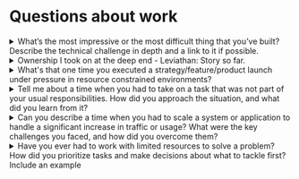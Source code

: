 # Questions about work

<details>
  <summary>What’s the most impressive or the most difficult thing that you’ve built? Describe the technical challenge in depth and a link to it if possible.</summary>
  
  # Creating a hardware-in-the-loop (HiL) pipeline to test software on actual hardware. 

IoT systems need to be extremely reliable. Environmental, hardware, software, networks, and even humans are all causes of failures to account for. BalenaOS supports 100+ device types, that’s 100+ distinct balenaOS releases that we support. Each version needs to be secure, fault-tolerant, compatible, and be capable of self-healing in cases of incidents.

Our HiL pipeline tests each version of balenaOS directly on a device under test (DUT) that is connected to our test jig called autokit. The device is booted and an operating system is flashed, provisioned, tested, validated, upgraded, and then corrupted in a few different ways to check recovery. Our system completely automates balenaOS release from pull request to production. Every week we test 2000+ balenaOS releases, saving our team over 160 hours of work combined.

Broad Technical challenges that show my learning journey:
    1. Creating Hardware: Designing a test jig called autokit [1], a completely off-the-shelf, open-source HIL testing device that can power on, flash, and execute commands on an embedded device. Never worked with hardware. 
    2. First time writing device firmware [2]: Writing code to interact with many of Autokit’s components.
    3. Building a test system involving, a test framework to write tests, queue management, and discovery of available workers to run the tests no matter their location [3]

The documented experience of facing major uncertainity, technical challenges and our team's 4-year journey as we went through supply chain issues, COVID, silicon chip shortage every day: [https://blog.balena.io/from-pr-to-release-os-testing-at-balena/](https://blog.balena.io/from-pr-to-release-os-testing-at-balena/) and [https://blog.balena.io/balenaos-testing-goes-virtual/](https://blog.balena.io/balenaos-testing-goes-virtual/) 

I have also been sharing my work in talks and workshops at open-source conferences all over the world: [https://docs.mixster.dev/Talks](https://docs.mixster.dev/Talks)
 
[1]: https://github.com/balena-io-hardware/autokit-info-doc  
[2]: https://github.com/balena-io-hardware/autokit-interface-sw 
[3]: https://github.com/balena-os/leviathan/ 
 
</details>

<details>
  <summary>Ownership I took on at the deep end - Leviathan: Story so far.</summary>
  
  # The time when we almost scrapped Leviathan.
  
  Hardware-in-loop testing (HiLT) is a challenging concept. It’s a system able to test software on real hardware to provide back feedback.
  
  Balena was my first job. In my 3rd month in the company, we received a silent deadline by the CEO to give up the concept or start fresh. A truly desperate time turned worse with the senior developer leaving the project to only two people in the team. Leviathan project overall was in a bad shape. Confused product decisions, unreasonable requirements, undocumented code and lots of technical debt was where I spent a lot of time in the first 6 months.
  
  I took ownership and worked on all aspects of the product: software, hardware, strategy, planning, support, CI/CD, reliability, writing tests, and even documentation. I learned on the job, iterated quickly, exchanging context with multiple teams and dealt with ever changing requirements. The uncertainty of whether the product or my role would survive got worse with peak covid, chip shortage and reliability concerns in every part of our project
  
  Still we kept on going. As a product owner, I ran experiments, talked to the customers, consulted with ex-employees, and researched the demands of the market. I documented all of it, crafted a new spec for leviathan MVP, and we convinced the management to spend resources into creating an off-the- shelf test jig called Autokit, deprecating the old testbot hardware that was all proprietary and very expensive to build.
  
  10 months later, we released support for our first device type, Raspberry Pi 3. The team could now run automated tests for Raspberry Pi3 on real devices for each PR. In a few short months, we added support for the entire Raspberry Pi family. Freeing our OS team from weeks worth of manual testing and saving tens of thousands of dollars.
  
  4 years total, Leviathan has been a journey. Still doing its job, still having debt but finally now being put to rest. Being replaced by a better system the team is working on. The first step of which we are taking from moving everything from Jenkins to GitHub Actions atm. Here’s where we are atm:
    ⁃ My colleague and I grew the team to 6 people. Caught over 10+ production bugs and enabled the team to focus on building important features.
    ⁃ We launched Autokit internally to customers and partners, who actively using it to test their software changes on new BalenaOS revisions. Public launch this quarter.
    ⁃ We support over 50+ devices enabling Balena to grow further towards its 10x device support goal.
    ⁃ I am constantly documenting, sharing and speaking about HiTL pipelines. Additionally, starting a OpenHiL community on my own to spread awareness on the topic so people won’t reinvent the wheel atleast and get help from the uncertainty we never got: https://openhil.github.io
  
  Blogs & GitHub
  - https://blog.balena.io/maximizing-resources-in-the-chip-shortage-how- balenaos-testing-went-virtual/
  - https://blog.balena.io/from-pr-to-release-os-testing-at-balena/
  - https://github.com/balena-os/leviathan
</details>

<details>
  <summary>What's that one time you executed a strategy/feature/product launch under pressure in resource constrained environments?</summary>
  
  ## Navigating Hardware Scarcity: Virtualizing balenaOS Testing Under Pressure

**Situation**  
During the 2020 global semiconductor shortage, our hardware testing pipeline at balena faced collapse. With 40% of our critical test devices unavailable and release deadlines looming, I led the charge to virtualize balenaOS testing to avoid delaying updates for thousands of IoT fleets.  

**Task**  
My goal was to replicate hardware-accurate testing for 80+ device types within three weeks using zero physical hardware, ensuring no regression in OS quality or release timelines.  

**Action**  
I spearheaded a three-engineer team to build a QEMU-based virtualization framework. Key steps:  
1. **Custom Boot Emulation**: Developed scripts to mimic unique bootloaders across ARM/x86 devices, ensuring balenaOS initialization behaved identically to physical hardware.  
2. **CI/CD Overhaul**: Rebuilt Jenkins pipelines to orchestrate virtual machines instead of physical testbots, slashing setup time from hours to minutes.  
3. **Deterministic Testing**: Implemented storage and network fault injection in virtual environments to test edge cases impractical with physical devices.  

**Result**  
- **Zero Release Delays**: Shipped balenaOS 2.108 on schedule with 100% test coverage across architectures.  
- **4x Faster Testing**: Reduced full test suite runtime from 3.5 hours to 45 minutes.  
- **Cost Savings**: Eliminated $250K/year in hardware procurement costs for test devices.  
- **Scalability**: Enabled instant onboarding of 12 new device types within six months post-launch.  

The virtualization system became a cornerstone of our DevOps strategy, later adopted by 90% of balena’s engineering teams for pre-merge validation. This experience taught me that resource constraints often spark transformative solutions—what began as crisis management evolved into a key competitive advantage in IoT fleet management.    
</details>

<details>
  <summary>Tell me about a time when you had to take on a task that was not part of your usual responsibilities. How did you approach the situation, and what did you learn from it?</summary>

## Taking ownership of documentation at Balena

For the longest time, we didn’t have a documentarian or any docs team. It’s incredibly hard to get engineers to keep the docs updated. Finding someone to do docs for operating systems, backend components, Docker Engines, Linux, and hardware devices is a tall order and that's the vast surface of balena's product surface. With no maintainence, 400+ issues open, docs were outdated, incomplete, and not user-friendly. I have always followed the principle of `If you see something, fix something.`
 
I decided to take on ownership of urgent issues on BalenaCloud, which could have been easy fixes, but realized all too soon that this needs to be an entire company effort and a culture issue that we need to tackle. Thankfully, the CEO had a pretty big buy-in on docs already and needed no convincing on the sad state of docs. I had a vision of how to get them back on track. 

I worked with the leadership team to implement Documentation Driven Development from scratch that would suit our way of working. I championed this and helped my colleagues take this up gradually in their projects. I even took sessions to help my peers in the operations team [learn Git & GitHub](https://docs.mixster.dev/git-intro). We truly wanted everyone to write and commit docs. 

The approach I wanted to take was one of collective ownership of the docs by their product owners. The road that led to it was filled with a lot of learnings and iterations. We want the docs to be painless to contribute to and truly be treated as a first-class citizen. 

This new role led to me running the company’s first-ever docs sprint: [https://blog.balena.io/release-party-improving-balenacloud-docs/](https://blog.balena.io/release-party-improving-balenacloud-docs/), which led to further understanding of contributor success, friction logging, technical debt addressal, architecture discussion, and solving 100+ issues in under 9 hours with the whole team coming together. 

Time passed, as I methodologically worked on a roadmap towards a further point of integrating docs right where developers commit code to build a Docs-like-code culture in the entire company. What started as GitHub issues being fixed ended up as being the Docs Lead, and now, I work on developer education initiatives. My colleague and I built [DocuBuilder](https://github.com/vipulgupta2048/docusaurus-builder/) to deploy docusaurus sites for our products on scale. [Ended up saving $18000/year](https://mixster.dev/2023/04/16/on-netlify/) and closing our accounts in Heroku, Netlify, and WordPress. 
</details>

<details>
  <summary>Can you describe a time when you had to scale a system or application to handle a significant increase in traffic or usage? What were the key challenges you faced, and how did you overcome them?</summary>

# Scaling a queue management system of a hardware-in-the-loop testing system

We implemented a queue management for our test workers that accepts test jobs at scale. Before a test job starts, available workers are picked from the pool based on the DUT (device under test), peripherals, CPU architecture, and software tags.

At first, the workers were only exposed to a limited number of device repositories in staging. In production, we had 80+ repositories generating hundreds of pull requests every hour, which would request workers to run tests. During deployment, we faced a concurrency issue where multiple jobs acquired a single worker for their tests. The workers couldn’t change the IDLE status to BUSY to show real-time availability for several reasons. This broke the pipeline as test jobs thought they were executing, but in reality, nothing was running. We had three options to scale: 

1. Horizontally: Where we need more autokits to be set up as workers.  
2. Vertically: Where each worker can be set up to handle more jobs.   
3. But the toughest, the queue management system, needed to be scaled. 

I optimized for short-term pain for long-term gain. I first looked into the code to find where exactly the availability switch was taking time. Even milliseconds of delay mattered. This delay could resolve the issue and make finding available workers seamless. We didn’t account for our host CI/CD Hetzner systems to be that fast, even when we implemented staggered worker assignments. Originally, the spec was to prepare for redundancy more than concurrency. 

After two hours of tinkering, I made a patch to the queue system to mark the availability as BUSY as soon as the request came in, and reworked the worker assessment to be done before checking availability, which made the process a couple of seconds faster. We solved the scaling blocker, but not the issue. The increased load would take hours to resolve.

We later iterated this system vertically further by using features from GitHub Actions. Using what we had, we implemented job matrices, cache storage, job retires, and GH artifact registry for faster temporary artifact uploads. On further iterations, we automated the process to scale up our capacity to serve 100+ pull requests, testing about 1000+ balenaOS releases each week. 

I want to mention, in the end, we could have thrown money at the problem to horizontally scale and set up 100 more autokits, but continuously improving the system is the long game that is worth playing. Just like public transportation, systems should always be running at a little bit more than their peak capacity to get the most out of what you are paying for them. 
</details>

<details>
<summary>Have you ever had to work with limited resources to solve a problem? How did you prioritize tasks and make decisions about what to tackle first? Include an example</summary>

## Working in resource-constrained environments

IoT has been the biggest teacher of how to solve complex problems with limited resources. Whether that’s RAM, storage, cost, or even the physical boundary of what a device can or can’t do. One of the examples I want to take an example of limited resources such as time. Deadlines are industry-agnostic. 

I start work by assessing our current scope of the problem, stakeholders, and deliverables. I get feedback from the stakeholders and prioritize my tasks to solve the problem with impact, effort, and priority. My goal is to always [build an SLC, not an MVP](https://longform.asmartbear.com/slc/) to provide the best experience to our customers and not half measures.

Throughout the project, I communicated regularly. Practice radical candor when facing challenges that would affect my progress and need to be revised. This could be an approach we set out to experiment with if it works out, or an open-source tool we wanted to try. I try to make the most of my limited time to always stick to the tasks decided on and not let feature creep come in between solving a problem. A lot of times, you also identify other things that could have been fixed. 

A solid example of making the best from limited resources would be my 8 months spent building a completely virtual Hardware in the loop pipeline using QEMU, you can read about that all here.  [https://blog.balena.io/balenaos-testing-goes-virtual/](https://blog.balena.io/balenaos-testing-goes-virtual/) 
</details>